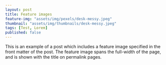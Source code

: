 ```yaml
---
layout: post
title: Feature images
feature-img: "assets/img/pexels/desk-messy.jpeg"
thumbnail: "assets/img/thumbnails/desk-messy.jpeg"
tags: [Test, Lorem]
published: false
---
```

This is an example of a post which includes a feature image specified in the front matter of the post. The feature image spans the full-width of the page, and is shown with the title on permalink pages.
